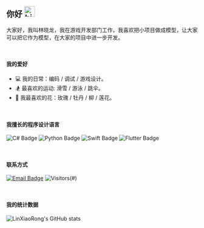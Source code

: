## 你好 <img src="https://user-images.githubusercontent.com/1303154/88677602-1635ba80-d120-11ea-84d8-d263ba5fc3c0.gif" width="28px" height="28px" alt="hi">

大家好，我叫林晓龙，我在游戏开发部门工作，我喜欢把小项目做成模型，让大家可以把它作为模型，在大家的项目中进一步开发。

<br>

#### 我的爱好

- 💻 我的日常：编码 / 调试 / 游戏设计。
- 🏂 最喜欢的运动: 滑雪 / 游泳 / 跳伞。
- 💐 我最喜欢的花：玫瑰 / 牡丹 / 柳 / 莲花。

<br>

#### 我擅长的程序设计语言

![C# Badge](https://img.shields.io/badge/-csharp-0cc206?style=for-the-badge&labelColor=black&logo=csharp&logoColor=0cc206) ![Python Badge](https://img.shields.io/badge/-python-0091ff?style=for-the-badge&labelColor=black&logo=python&logoColor=0091ff) ![Swift Badge](https://img.shields.io/badge/-swift-ff8c00?style=for-the-badge&labelColor=black&logo=swift&logoColor=#ff8c00) ![Flutter Badge](https://img.shields.io/badge/-flutter-00c3ff?style=for-the-badge&labelColor=black&logo=flutter&logoColor=00c3ff)

<br>

#### 联系方式

[![Email Badge](https://img.shields.io/badge/-Email-ff001e?style=for-the-badge&labelColor=black&logo=gmail&logoColor=ffffff)](mailto:freelingdeveloper@gmail.com) ![Visitors](https://api.visitorbadge.io/api/visitors?path=https%3A%2F%2Fgithub.com%2Fheyxiaorong&countColor=%232ccce4)(#)

<br>

#### 我的统计数据

![LinXiaoRong's GitHub stats](https://github-readme-stats.vercel.app/api?username=heyxiaorong&count_private=true&theme=tokyonight&hide=contribs,prs)
